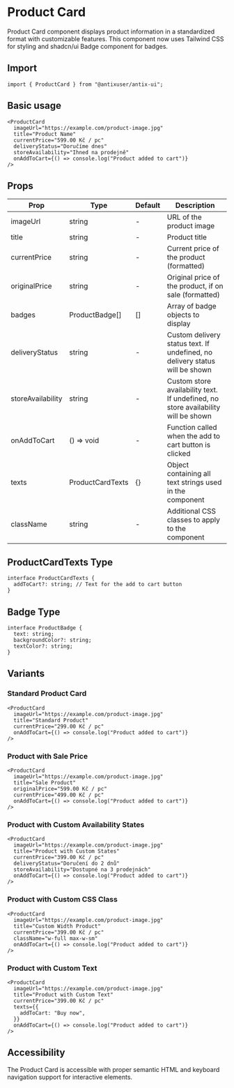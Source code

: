 # Product Card

Product Card component displays product information in a standardized format with customizable features. This component now uses Tailwind CSS for styling and shadcn/ui Badge component for badges.

## Import

```tsx
import { ProductCard } from "@antixuser/antix-ui";
```

## Basic usage

```tsx
<ProductCard
  imageUrl="https://example.com/product-image.jpg"
  title="Product Name"
  currentPrice="599.00 Kč / pc"
  deliveryStatus="Doručíme dnes"
  storeAvailability="Ihned na prodejně"
  onAddToCart={() => console.log("Product added to cart")}
/>
```

## Props

| Prop              | Type             | Default | Description                                                                       |
| ----------------- | ---------------- | ------- | --------------------------------------------------------------------------------- |
| imageUrl          | string           | -       | URL of the product image                                                          |
| title             | string           | -       | Product title                                                                     |
| currentPrice      | string           | -       | Current price of the product (formatted)                                          |
| originalPrice     | string           | -       | Original price of the product, if on sale (formatted)                             |
| badges            | ProductBadge[]   | []      | Array of badge objects to display                                                 |
| deliveryStatus    | string           | -       | Custom delivery status text. If undefined, no delivery status will be shown       |
| storeAvailability | string           | -       | Custom store availability text. If undefined, no store availability will be shown |
| onAddToCart       | () => void       | -       | Function called when the add to cart button is clicked                            |
| texts             | ProductCardTexts | {}      | Object containing all text strings used in the component                          |
| className         | string           | -       | Additional CSS classes to apply to the component                                  |

## ProductCardTexts Type

```tsx
interface ProductCardTexts {
  addToCart?: string; // Text for the add to cart button
}
```

## Badge Type

```tsx
interface ProductBadge {
  text: string;
  backgroundColor?: string;
  textColor?: string;
}
```

## Variants

### Standard Product Card

```tsx
<ProductCard
  imageUrl="https://example.com/product-image.jpg"
  title="Standard Product"
  currentPrice="299.00 Kč / pc"
  onAddToCart={() => console.log("Product added to cart")}
/>
```

### Product with Sale Price

```tsx
<ProductCard
  imageUrl="https://example.com/product-image.jpg"
  title="Sale Product"
  originalPrice="599.00 Kč / pc"
  currentPrice="499.00 Kč / pc"
  onAddToCart={() => console.log("Product added to cart")}
/>
```

### Product with Custom Availability States

```tsx
<ProductCard
  imageUrl="https://example.com/product-image.jpg"
  title="Product with Custom States"
  currentPrice="399.00 Kč / pc"
  deliveryStatus="Doručení do 2 dnů"
  storeAvailability="Dostupné na 3 prodejnách"
  onAddToCart={() => console.log("Product added to cart")}
/>
```

### Product with Custom CSS Class

```tsx
<ProductCard
  imageUrl="https://example.com/product-image.jpg"
  title="Custom Width Product"
  currentPrice="399.00 Kč / pc"
  className="w-full max-w-sm"
  onAddToCart={() => console.log("Product added to cart")}
/>
```

### Product with Custom Text

```tsx
<ProductCard
  imageUrl="https://example.com/product-image.jpg"
  title="Product with Custom Text"
  currentPrice="399.00 Kč / pc"
  texts={{
    addToCart: "Buy now",
  }}
  onAddToCart={() => console.log("Product added to cart")}
/>
```

## Accessibility

The Product Card is accessible with proper semantic HTML and keyboard navigation support for interactive elements.
